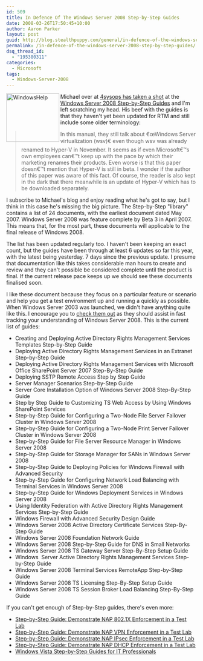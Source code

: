 ```yaml
---
id: 509
title: In Defence Of The Windows Server 2008 Step-by-Step Guides
date: 2008-03-26T17:50:45+10:00
author: Aaron Parker
layout: post
guid: http://blog.stealthpuppy.com/general/in-defence-of-the-windows-server-2008-step-by-step-guides
permalink: /in-defence-of-the-windows-server-2008-step-by-step-guides/
dsq_thread_id:
  - "195380311"
categories:
  - Microsoft
tags:
  - Windows-Server-2008
---
```

<img src="https://stealthpuppy.com/media/2008/03/windowshelp.png" border="0" alt="WindowsHelp" width="140" height="128" align="left" />Michael over at [4sysops has taken a shot](http://4sysops.com/archives/windows-server-2008-step-by-step-guides-don%E2%80%99t-waste-your-time/) at the [Windows Server 2008 Step-by-Step Guides](http://www.microsoft.com/downloads/details.aspx?FamilyID=518d870c-fa3e-4f6a-97f5-acaf31de6dce&DisplayLang=en) and I'm left scratching my head. His beef with the guides is that they haven't yet been updated for RTM and still include some older terminology:

> In this manual, they still talk about €œWindows Server virtualization (wsv)€ even though wsv was already renamed to Hyper-V in November. It seems as if even Microsoft€™s own employees can€™t keep up with the pace by which their marketing renames their products. Even worse is that this paper doesn€™t mention that Hyper-V is still in beta. I wonder if the author of this paper was aware of this fact. Of course, the reader is also kept in the dark that there meanwhile is an update of Hyper-V which has to be downloaded separately.

I subscribe to Michael's blog and enjoy reading what he's got to say, but I think in this case he's missing the big picture. The Step-by-Step "library" contains a list of 24 documents, with the earliest document dated May 2007. Windows Server 2008 was feature complete by Beta 3 in April 2007. This means that, for the most part, these documents will applicable to the final release of Windows 2008.

The list has been updated regularly too. I haven't been keeping an exact count, but the guides have been through at least 6 updates so far this year, with the latest being yesterday. 7 days since the previous update. I presume that documentation like this takes considerable man hours to create and review and they can't possible be considered complete until the product is final. If the current release pace keeps up we should see these documents finalised soon.

I like these document because they focus on a particular feature or scenario and help you get a test environment up and running a quickly as possible. When Windows Server 2003 was launched, we didn't have anything quite like this. I encourage you to [check them out](http://www.microsoft.com/downloads/details.aspx?FamilyID=518d870c-fa3e-4f6a-97f5-acaf31de6dce&DisplayLang=en) as they should assist in fast tracking your understanding of Windows Server 2008. This is the current list of guides:

  * Creating and Deploying Active Directory Rights Management Services Templates Step-by-Step Guide
  * Deploying Active Directory Rights Management Services in an Extranet Step-by-Step Guide
  * Deploying Active Directory Rights Management Services with Microsoft Office SharePoint Server 2007 Step-By-Step Guide
  * Deploying SSTP Remote Access Step by Step Guide
  * Server Manager Scenarios Step-by-Step Guide
  * Server Core Installation Option of Windows Server 2008 Step-By-Step Guide
  * Step by Step Guide to Customizing TS Web Access by Using Windows SharePoint Services
  * Step-by-Step Guide for Configuring a Two-Node File Server Failover Cluster in Windows Server 2008
  * Step-by-Step Guide for Configuring a Two-Node Print Server Failover Cluster in Windows Server 2008
  * Step-by-Step Guide for File Server Resource Manager in Windows Server 2008
  * Step-by-Step Guide for Storage Manager for SANs in Windows Server 2008
  * Step-by-Step Guide to Deploying Policies for Windows Firewall with Advanced Security
  * Step-by-Step Guide for Configuring Network Load Balancing with Terminal Services in Windows Server 2008
  * Step-by-Step Guide for Windows Deployment Services in Windows Server 2008
  * Using Identity Federation with Active Directory Rights Management Services Step-by-Step Guide
  * Windows Firewall with Advanced Security Design Guide
  * Windows Server 2008 Active Directory Certificate Services Step-By-Step Guide
  * Windows Server 2008 Foundation Network Guide
  * Windows Server 2008 Step-by-Step Guide for DNS in Small Networks
  * Windows Server 2008 TS Gateway Server Step-By-Step Setup Guide
  * Windows  Server Active Directory Rights Management Services Step-by-Step Guide
  * Windows Server 2008 Terminal Services RemoteApp Step-by-Step Guide
  * Windows Server 2008 TS Licensing Step-By-Step Setup Guide
  * Windows Server 2008 TS Session Broker Load Balancing Step-By-Step Guide

If you can't get enough of Step-by-Step guides, there's even more:

  * [Step-by-Step Guide: Demonstrate NAP 802.1X Enforcement in a Test Lab](http://www.microsoft.com/downloads/details.aspx?FamilyID=8a0925ee-ee06-4dfb-bba2-07605eff0608&DisplayLang=en)
  * [Step-by-Step Guide: Demonstrate NAP VPN Enforcement in a Test Lab](http://www.microsoft.com/downloads/details.aspx?FamilyID=729bba00-55ad-4199-b441-378cc3d900a7&DisplayLang=en)
  * [Step-by-Step Guide: Demonstrate NAP IPsec Enforcement in a Test Lab](http://www.microsoft.com/downloads/details.aspx?FamilyID=298ff956-1e6c-4d97-a3ed-7e7ffc4bed32&DisplayLang=en)
  * [Step-by-Step Guide: Demonstrate NAP DHCP Enforcement in a Test Lab](http://www.microsoft.com/downloads/details.aspx?FamilyID=ac38e5bb-18ce-40cb-8e59-188f7a198897&DisplayLang=en)
  * [Windows Vista Step-by-Step Guides for IT Professionals](http://www.microsoft.com/downloads/details.aspx?FamilyID=311f4be8-9983-4ab0-9685-f1bfec1e7d62&DisplayLang=en)